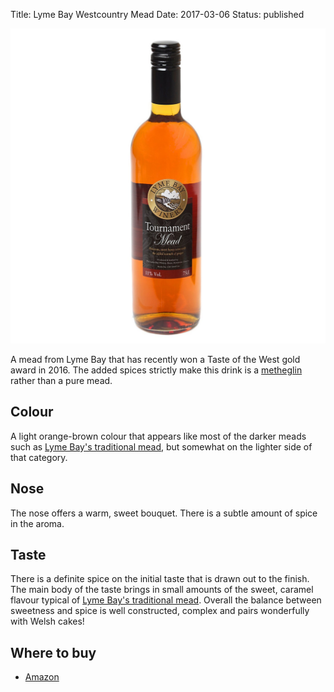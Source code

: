 Title: Lyme Bay Westcountry Mead
Date: 2017-03-06
Status: published

![](/images/tournament.jpg)

A mead from Lyme Bay that has recently won a Taste of the West gold
award in 2016. The added spices strictly make this drink is a
[metheglin](/types-of-mead) rather than a pure mead.

<!-- PELICAN_END_SUMMARY -->

## Colour

A light orange-brown colour that appears like most of the darker meads
such as [Lyme Bay's traditional mead](/lyme-bay-traditional), but
somewhat on the lighter side of that category.

## Nose

The nose offers a warm, sweet bouquet. There is a subtle amount of
spice in the aroma.

## Taste

There is a definite spice on the initial taste that is drawn out to
the finish. The main body of the taste brings in small amounts of the
sweet, caramel flavour typical of
[Lyme Bay's traditional mead](/lyme-bay-traditional). Overall the
balance between sweetness and spice is well constructed, complex and
pairs wonderfully with Welsh cakes!

## Where to buy

* [Amazon](https://www.amazon.co.uk/Westcountry-Mead-Lyme-Bay-Bottle/dp/B00F2IYI6C/ref=as_li_ss_tl?ie=UTF8&qid=1488668365&sr=8-1&keywords=lyme+bay+west+country&linkCode=ll1&tag=traditionalmead-21&linkId=4bfaddd5b77c29a382612e4a32f1bccf)
